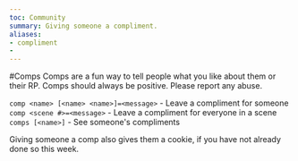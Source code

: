 ```yaml
---
toc: Community
summary: Giving someone a compliment.
aliases:
- compliment
-
---
```

#Comps
Comps are a fun way to tell people what you like about them or their RP. Comps should always be positive. Please report any abuse.

`comp <name> [<name> <name>]=<message>` - Leave a compliment for someone
`comp <scene #>=<message>` - Leave a compliment for everyone in a scene
`comps [<name>]` - See someone's compliments

Giving someone a comp also gives them a cookie, if you have not already done so this week.
